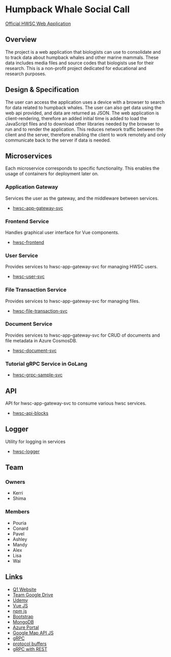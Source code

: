 # Humpback Whale Social Call
[Official HWSC Web Application](https://faraonc.github.io/hwsc-gateway-svc/)

## Overview
The project is a web application that biologists can use to consolidate and to track data about humpback whales and other marine mammals. These data includes media files and source codes that biologists use for their research.
This is a non-profit project dedicated for educational and research purposes.

## Design & Specification
The user can access the application uses a device with a browser to search for data related to humpback whales. The user can also get data using the web api provided, and data are returned as JSON.
The web application is client-rendering, therefore an added initial time is added to load the JavaScript files and to download other libraries needed by the browser to run and to render the application. This reduces network traffic between the client and the server, therefore enabling the client to work remotely and only communicate back to the server if data is needed. 

## Microservices
Each microservice corresponds to specific functionality. This enables the usage of containers for deployment later on.
### Application Gateway
Services the user as the gateway, and the middleware between services.
- [hwsc-app-gateway-svc](https://github.com/hwsc-org/hwsc-app-gateway-svc)

### Frontend Service
Handles graphical user interface for Vue components.
- [hwsc-frontend](https://github.com/hwsc-org/hwsc-frontend)

### User Service
Provides services to hwsc-app-gateway-svc for managing HWSC users.
- [hwsc-user-svc](https://github.com/hwsc-org/hwsc-user-svc)

### File Transaction Service
Provides services to hwsc-app-gateway-svc for managing files.
- [hwsc-file-transaction-svc](https://github.com/hwsc-org/hwsc-file-transaction-svc)

### Document Service
 Provides services to hwsc-app-gateway-svc for CRUD of documents and file metadata in Azure CosmosDB.
- [hwsc-document-svc](https://github.com/hwsc-org/hwsc-document-svc)

### Tutorial gRPC Service in GoLang
- [hwsc-grpc-sample-svc](https://github.com/hwsc-org/hwsc-grpc-sample-svc)

## API
API for hwsc-app-gateway-svc to consume various hwsc services.
- [hwsc-api-blocks](https://github.com/hwsc-org/hwsc-api-blocks)

## Logger
Utility for logging in services
- [hwsc-logger](https://github.com/hwsc-org/hwsc-logger)

## Team 
### Owners
- Kerri
- Shima

### Members
- Pouria 
- Conard 
- Pavel 
- Ashley 
- Mandy 
- Alex
- Lisa
- Wai

## Links
- [Q1 Website](https://hwss.azurewebsites.net/#/)
- [Team Google Drive](https://drive.google.com/drive/folders/13vJqlP3PRIZJMuMC0tfnGKSoOrWuMX4W)
- [Udemy](https://www.udemy.com/)
- [Vue JS](https://vuejs.org/)
- [npm js](https://www.npmjs.com/)
- [Bootstrap](https://getbootstrap.com/)
- [MongoDB](https://www.mongodb.com/)
- [Azure Portal](https://portal.azure.com/)
- [Google Map API JS](https://developers.google.com/maps/documentation/javascript/tutorial)
- [gRPC](https://grpc.io/)
- [protocol buffers](https://developers.google.com/protocol-buffers/docs/proto3)
- [gRPC with REST](https://grpc.io/blog/coreos)
